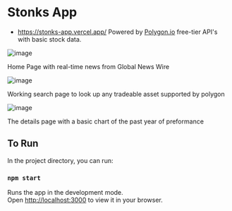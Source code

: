 # Stonks App
- https://stonks-app.vercel.app/
Powered by [Polygon.io](https://polygon.io) free-tier API's with basic stock data.


![image](https://user-images.githubusercontent.com/47930630/211926668-c78ba288-1d27-42dc-9b1d-59e8b952c89c.png)

Home Page with real-time news from Global News Wire

![image](https://user-images.githubusercontent.com/47930630/211926837-619548a2-2873-4f7f-a9dc-4f66ae83b541.png)

Working search page to look up any tradeable asset supported by polygon

![image](https://user-images.githubusercontent.com/47930630/211927008-21b937a5-537c-46bc-81fb-945c519b20d4.png)

The details page with a basic chart of the past year of preformance


## To Run

In the project directory, you can run:

### `npm start`

Runs the app in the development mode.\
Open [http://localhost:3000](http://localhost:3000) to view it in your browser.

